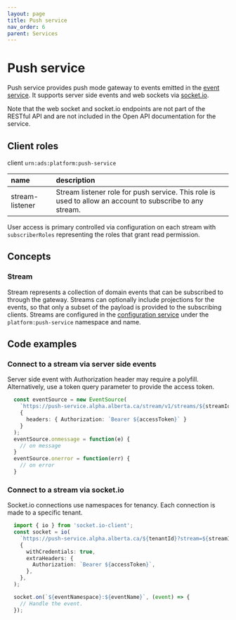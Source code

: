 ```yaml
---
layout: page
title: Push service
nav_order: 6
parent: Services
---
```


# Push service
Push service provides push mode gateway to events emitted in the [event service](event-service.md). It supports server side events and web sockets via [socket.io](https://socket.io).

Note that the web socket and socket.io endpoints are not part of the RESTful API and are not included in the Open API documentation for the service.

## Client roles
client `urn:ads:platform:push-service`

| name | description |
|:-|:-|
| stream-listener | Stream listener role for push service. This role is used to allow an account to subscribe to any stream.  |

User access is primary controlled via configuration on each stream with `subscriberRoles` representing the roles that grant read permission.

## Concepts
### Stream
Stream represents a collection of domain events that can be subscribed to through the gateway. Streams can optionally include projections for the events, so that only a subset of the payload is provided to the subscribing clients. Streams are configured in the [configuration service](configuration-service.md) under the `platform:push-service` namespace and name.

## Code examples
### Connect to a stream via server side events
Server side event with Authorization header may require a polyfill. Alternatively, use a token query parameter to provide the access token.

```typescript
  const eventSource = new EventSource(
    `https://push-service.alpha.alberta.ca/stream/v1/streams/${streamId}`,
    {
      headers: { Authorization: `Bearer ${accessToken}` }
    }
  );
  eventSource.onmessage = function(e) {
    // on message
  }
  eventSource.onerror = function(err) {
    // on error
  }
```

### Connect to a stream via socket.io
Socket.io connections use namespaces for tenancy. Each connection is made to a specific tenant.

```typescript
  import { io } from 'socket.io-client';
  const socket = io(
    `https://push-service.alpha.alberta.ca/${tenantId}?stream=${streamId}`,
    {
      withCredentials: true,
      extraHeaders: {
        Authorization: `Bearer ${accessToken}`,
      },
    },
  );

  socket.on(`${eventNamespace}:${eventName}`, (event) => {
    // Handle the event.
  });
```
